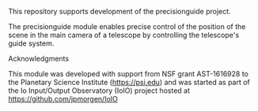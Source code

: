 This repository supports development of the precisionguide project.

The precisionguide module enables precise control of the position of
the scene in the main camera of a telescope by controlling the
telescope's guide system.

Acknowledgments

This module was developed with support from NSF grant AST-1616928 to
the Planetary Science Institute (https://psi.edu) and was started as
part of the Io Input/Output Observatory (IoIO) project hosted at
https://github.com/jpmorgen/IoIO

